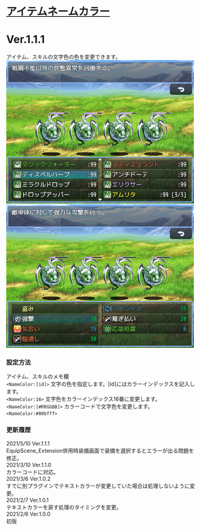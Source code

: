 # [アイテムネームカラー](https://raw.githubusercontent.com/nuun888/MZ/master/NUUN_ItemNameColor.js)
# Ver.1.1.1

アイテム、スキルの文字色の色を変更できます。  
![画像](img/ItemNameColor_1.png)  
![画像](img/ItemNameColor_2.png)

### 設定方法
アイテム、スキルのメモ欄  
`<NameColor:[id]>` 文字の色を指定します。[id]にはカラーインデックスを記入します。    
`<NameColor:16>` 文字色をカラーインデックス16番に変更します。  
`<NameColor:[#RRGGBB]>` カラーコードで文字色を変更します。  
`<NameColor:#00bfff>`  

### 更新履歴
2021/5/10 Ver.1.1.1  
EquipScene_Extension併用時装備画面で装備を選択するとエラーが出る問題を修正。  
2021/3/10 Ver.1.1.0  
カラーコードに対応。  
2021/3/6 Ver.1.0.2  
すでに別プラグインでテキストカラーが変更していた場合は処理しないように変更。  
2021/2/7 Ver.1.0.1  
テキストカラーを戻す処理のタイミングを変更。  
2021/2/6 Ver.1.0.0  
初版  
